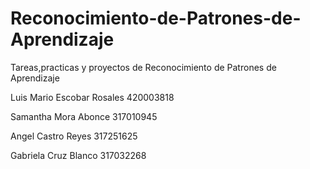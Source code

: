 # Reconocimiento-de-Patrones-de-Aprendizaje
Tareas,practicas y proyectos de Reconocimiento de Patrones de Aprendizaje 

Luis Mario  Escobar Rosales  420003818

Samantha Mora Abonce         317010945 

Angel Castro Reyes           317251625

Gabriela Cruz Blanco         317032268
